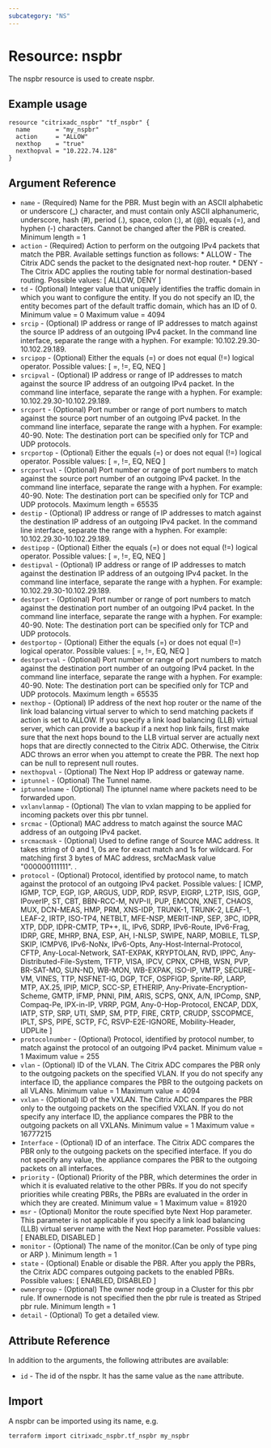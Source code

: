 ```yaml
---
subcategory: "NS"
---
```


# Resource: nspbr

The nspbr resource is used to create nspbr.


## Example usage

```hcl
resource "citrixadc_nspbr" "tf_nspbr" {
  name       = "my_nspbr"
  action     = "ALLOW"
  nexthop    = "true"
  nexthopval = "10.222.74.128"
}
```


## Argument Reference

* `name` - (Required) Name for the PBR. Must begin with an ASCII alphabetic or underscore \(_\) character, and must contain only ASCII alphanumeric, underscore, hash \(\#\), period \(.\), space, colon \(:\), at \(@\), equals \(=\), and hyphen \(-\) characters. Cannot be changed after the PBR is created. Minimum length =  1
* `action` - (Required) Action to perform on the outgoing IPv4 packets that match the PBR. Available settings function as follows: * ALLOW - The Citrix ADC sends the packet to the designated next-hop router. * DENY - The Citrix ADC applies the routing table for normal destination-based routing. Possible values: [ ALLOW, DENY ]
* `td` - (Optional) Integer value that uniquely identifies the traffic domain in which you want to configure the entity. If you do not specify an ID, the entity becomes part of the default traffic domain, which has an ID of 0. Minimum value =  0 Maximum value =  4094
* `srcip` - (Optional) IP address or range of IP addresses to match against the source IP address of an outgoing IPv4 packet. In the command line interface, separate the range with a hyphen. For example: 10.102.29.30-10.102.29.189.
* `srcipop` - (Optional) Either the equals (=) or does not equal (!=) logical operator. Possible values: [ =, !=, EQ, NEQ ]
* `srcipval` - (Optional) IP address or range of IP addresses to match against the source IP address of an outgoing IPv4 packet. In the command line interface, separate the range with a hyphen. For example: 10.102.29.30-10.102.29.189.
* `srcport` - (Optional) Port number or range of port numbers to match against the source port number of an outgoing IPv4 packet. In the command line interface, separate the range with a hyphen. For example: 40-90. Note: The destination port can be specified only for TCP and UDP protocols.
* `srcportop` - (Optional) Either the equals (=) or does not equal (!=) logical operator. Possible values: [ =, !=, EQ, NEQ ]
* `srcportval` - (Optional) Port number or range of port numbers to match against the source port number of an outgoing IPv4 packet. In the command line interface, separate the range with a hyphen. For example: 40-90. Note: The destination port can be specified only for TCP and UDP protocols. Maximum length =  65535
* `destip` - (Optional) IP address or range of IP addresses to match against the destination IP address of an outgoing IPv4 packet.  In the command line interface, separate the range with a hyphen. For example: 10.102.29.30-10.102.29.189.
* `destipop` - (Optional) Either the equals (=) or does not equal (!=) logical operator. Possible values: [ =, !=, EQ, NEQ ]
* `destipval` - (Optional) IP address or range of IP addresses to match against the destination IP address of an outgoing IPv4 packet. In the command line interface, separate the range with a hyphen. For example: 10.102.29.30-10.102.29.189.
* `destport` - (Optional) Port number or range of port numbers to match against the destination port number of an outgoing IPv4 packet. In the command line interface, separate the range with a hyphen. For example: 40-90. Note: The destination port can be specified only for TCP and UDP protocols.
* `destportop` - (Optional) Either the equals (=) or does not equal (!=) logical operator. Possible values: [ =, !=, EQ, NEQ ]
* `destportval` - (Optional) Port number or range of port numbers to match against the destination port number of an outgoing IPv4 packet. In the command line interface, separate the range with a hyphen. For example: 40-90. Note: The destination port can be specified only for TCP and UDP protocols. Maximum length =  65535
* `nexthop` - (Optional) IP address of the next hop router or the name of the link load balancing virtual server to which to send matching packets if action is set to ALLOW. If you specify a link load balancing (LLB) virtual server, which can provide a backup if a next hop link fails, first make sure that the next hops bound to the LLB virtual server are actually next hops that are directly connected to the Citrix ADC. Otherwise, the Citrix ADC throws an error when you attempt to create the PBR. The next hop can be null to represent null routes.
* `nexthopval` - (Optional) The Next Hop IP address or gateway name.
* `iptunnel` - (Optional) The Tunnel name.
* `iptunnelname` - (Optional) The iptunnel name where packets need to be forwarded upon.
* `vxlanvlanmap` - (Optional) The vlan to vxlan mapping to be applied for incoming packets over this pbr tunnel.
* `srcmac` - (Optional) MAC address to match against the source MAC address of an outgoing IPv4 packet.
* `srcmacmask` - (Optional) Used to define range of Source MAC address. It takes string of 0 and 1, 0s are for exact match and 1s for wildcard. For matching first 3 bytes of MAC address, srcMacMask value "000000111111". .
* `protocol` - (Optional) Protocol, identified by protocol name, to match against the protocol of an outgoing IPv4 packet. Possible values: [ ICMP, IGMP, TCP, EGP, IGP, ARGUS, UDP, RDP, RSVP, EIGRP, L2TP, ISIS, GGP, IPoverIP, ST, CBT, BBN-RCC-M, NVP-II, PUP, EMCON, XNET, CHAOS, MUX, DCN-MEAS, HMP, PRM, XNS-IDP, TRUNK-1, TRUNK-2, LEAF-1, LEAF-2, IRTP, ISO-TP4, NETBLT, MFE-NSP, MERIT-INP, SEP, 3PC, IDPR, XTP, DDP, IDPR-CMTP, TP++, IL, IPv6, SDRP, IPv6-Route, IPv6-Frag, IDRP, GRE, MHRP, BNA, ESP, AH, I-NLSP, SWIPE, NARP, MOBILE, TLSP, SKIP, ICMPV6, IPv6-NoNx, IPv6-Opts, Any-Host-Internal-Protocol, CFTP, Any-Local-Network, SAT-EXPAK, KRYPTOLAN, RVD, IPPC, Any-Distributed-File-System, TFTP, VISA, IPCV, CPNX, CPHB, WSN, PVP, BR-SAT-MO, SUN-ND, WB-MON, WB-EXPAK, ISO-IP, VMTP, SECURE-VM, VINES, TTP, NSFNET-IG, DGP, TCF, OSPFIGP, Sprite-RP, LARP, MTP, AX.25, IPIP, MICP, SCC-SP, ETHERIP, Any-Private-Encryption-Scheme, GMTP, IFMP, PNNI, PIM, ARIS, SCPS, QNX, A/N, IPComp, SNP, Compaq-Pe, IPX-in-IP, VRRP, PGM, Any-0-Hop-Protocol, ENCAP, DDX, IATP, STP, SRP, UTI, SMP, SM, PTP, FIRE, CRTP, CRUDP, SSCOPMCE, IPLT, SPS, PIPE, SCTP, FC, RSVP-E2E-IGNORE, Mobility-Header, UDPLite ]
* `protocolnumber` - (Optional) Protocol, identified by protocol number, to match against the protocol of an outgoing IPv4 packet. Minimum value =  1 Maximum value =  255
* `vlan` - (Optional) ID of the VLAN. The Citrix ADC compares the PBR only to the outgoing packets on the specified VLAN. If you do not specify any interface ID, the appliance compares the PBR to the outgoing packets on all VLANs. Minimum value =  1 Maximum value =  4094
* `vxlan` - (Optional) ID of the VXLAN. The Citrix ADC compares the PBR only to the outgoing packets on the specified VXLAN. If you do not specify any interface ID, the appliance compares the PBR to the outgoing packets on all VXLANs. Minimum value =  1 Maximum value =  16777215
* `Interface` - (Optional) ID of an interface. The Citrix ADC compares the PBR only to the outgoing packets on the specified interface. If you do not specify any value, the appliance compares the PBR to the outgoing packets on all interfaces.
* `priority` - (Optional) Priority of the PBR, which determines the order in which it is evaluated relative to the other PBRs. If you do not specify priorities while creating PBRs, the PBRs are evaluated in the order in which they are created. Minimum value =  1 Maximum value =  81920
* `msr` - (Optional) Monitor the route specified byte Next Hop parameter. This parameter is not applicable if you specify a link load balancing (LLB) virtual server name with the Next Hop parameter. Possible values: [ ENABLED, DISABLED ]
* `monitor` - (Optional) The name of the monitor.(Can be only of type ping or ARP ). Minimum length =  1
* `state` - (Optional) Enable or disable the PBR. After you apply the PBRs, the Citrix ADC compares outgoing packets to the enabled PBRs. Possible values: [ ENABLED, DISABLED ]
* `ownergroup` - (Optional) The owner node group in a Cluster for this pbr rule. If ownernode is not specified then the pbr rule is treated as Striped pbr rule. Minimum length =  1
* `detail` - (Optional) To get a detailed view.


## Attribute Reference

In addition to the arguments, the following attributes are available:

* `id` - The id of the nspbr. It has the same value as the `name` attribute.


## Import

A nspbr can be imported using its name, e.g.

```shell
terraform import citrixadc_nspbr.tf_nspbr my_nspbr
```
